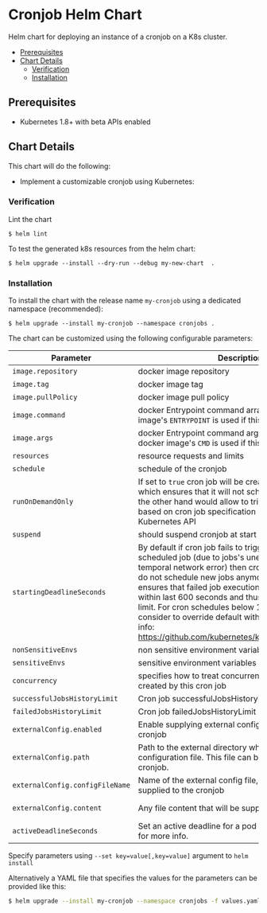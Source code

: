 # Cronjob Helm Chart

Helm chart for deploying an instance of a cronjob on a K8s cluster.

<!-- START doctoc generated TOC please keep comment here to allow auto update -->
<!-- DON'T EDIT THIS SECTION, INSTEAD RE-RUN doctoc TO UPDATE -->


- [Prerequisites](#prerequisites)
- [Chart Details](#chart-details)
  - [Verification](#verification)
  - [Installation](#installation)

<!-- END doctoc generated TOC please keep comment here to allow auto update -->

## Prerequisites

* Kubernetes 1.8+ with beta APIs enabled

## Chart Details

This chart will do the following:

* Implement a customizable cronjob using Kubernetes:


### Verification

Lint the chart

```
$ helm lint
```

To test the generated k8s resources from the helm chart:

```
$ helm upgrade --install --dry-run --debug my-new-chart  .
```

### Installation

To install the chart with the release name `my-cronjob` using a dedicated namespace (recommended):

```
$ helm upgrade --install my-cronjob --namespace cronjobs .
```

The chart can be customized using the following configurable parameters:

| Parameter | Description | Default |
| --- | ---| ---|
| `image.repository` | docker image repository | `MUST_BE_OVERRIDDEN` |
| `image.tag` | docker image tag | `MUST_BE_OVERRIDDEN` |
| `image.pullPolicy` | docker image pull policy | `IfNotPresent` |
| `image.command` | docker Entrypoint command array. The docker image's `ENTRYPOINT` is used if this is not provided.| `[]` |
| `image.args` | docker Entrypoint command arguments array. The docker image's `CMD` is used if this is not provided. | `[]` |
| `resources` | resource requests and limits | `{}` |
| `schedule` | schedule of the cronjob | `*/1 * * * *` |
| `runOnDemandOnly` | If set to `true` cron job will be created as suspended which ensures that it will not schedule any jobs but on the other hand would allow to trigger jobs manually based on cron job specification - for example through Kubernetes API | `false` |
| `suspend` | should suspend cronjob at start | `false` |
| `startingDeadlineSeconds` | By default if cron job fails to trigger 100 times it's scheduled job (due to jobs's unexpectedly long run or temporal network error) then cron job gets stuck and do not schedule new jobs anymore. This setting ensures that failed job executions are only counted within last 600 seconds and thus not reaching the limit. For cron schedules below 1 minutes one should consider to override default with lower value. More info: https://github.com/kubernetes/kubernetes/pull/39608 | 600 |
| `nonSensitiveEnvs` | non sensitive environment variables | |
| `sensitiveEnvs` | sensitive environment variables | |
| `concurrency` | specifies how to treat concurrent executions of a job created by this cron job | `Forbid` |
| `successfulJobsHistoryLimit` | Cron job successfulJobsHistoryLimit | 5 |
| `failedJobsHistoryLimit` | Cron job failedJobsHistoryLimit | 5 |
| `externalConfig.enabled` | Enable supplying external configuration file to the cronjob | false |
| `externalConfig.path` | Path to the external directory which contains a configuration file. This file can be supplied to the cronjob. | /app/config |
| `externalConfig.configFileName` | Name of the external config file, which can be supplied to the cronjob | config.json |
| `externalConfig.content` | Any file content that will be supplied to the cronjob | { "your": "content" } |
| `activeDeadlineSeconds` | Set an active deadline for a pod in a job. See [k8s docs](https://kubernetes.io/docs/concepts/workloads/controllers/job/#job-termination-and-cleanup) for more info. | |


Specify parameters using `--set key=value[,key=value]` argument to `helm install`

Alternatively a YAML file that specifies the values for the parameters can be provided like this:

```bash
$ helm upgrade --install my-cronjob --namespace cronjobs -f values.yaml .
```

